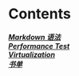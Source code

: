 # Contents
***[Markdown 语法](https://github.com/Leanna-Lee/MyNotes/blob/master/Markdown.md)***  
***[Performance Test](https://github.com/Leanna-Lee/MyNotes/blob/master/PerformTest.md)***  
***[Virtualization](https://github.com/Leanna-Lee/MyNotes/tree/master/Virtualization)***  
***[书单](https://github.com/Leanna-Lee/MyNotes/blob/master/%E4%B9%A6%E5%8D%95.md)*** 